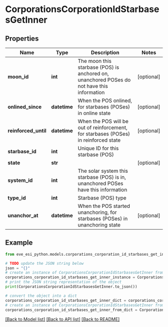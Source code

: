# CorporationsCorporationIdStarbasesGetInner


## Properties

Name | Type | Description | Notes
------------ | ------------- | ------------- | -------------
**moon_id** | **int** | The moon this starbase (POS) is anchored on, unanchored POSes do not have this information | [optional] 
**onlined_since** | **datetime** | When the POS onlined, for starbases (POSes) in online state | [optional] 
**reinforced_until** | **datetime** | When the POS will be out of reinforcement, for starbases (POSes) in reinforced state | [optional] 
**starbase_id** | **int** | Unique ID for this starbase (POS) | 
**state** | **str** |  | [optional] 
**system_id** | **int** | The solar system this starbase (POS) is in, unanchored POSes have this information | 
**type_id** | **int** | Starbase (POS) type | 
**unanchor_at** | **datetime** | When the POS started unanchoring, for starbases (POSes) in unanchoring state | [optional] 

## Example

```python
from eve_esi_python.models.corporations_corporation_id_starbases_get_inner import CorporationsCorporationIdStarbasesGetInner

# TODO update the JSON string below
json = "{}"
# create an instance of CorporationsCorporationIdStarbasesGetInner from a JSON string
corporations_corporation_id_starbases_get_inner_instance = CorporationsCorporationIdStarbasesGetInner.from_json(json)
# print the JSON string representation of the object
print(CorporationsCorporationIdStarbasesGetInner.to_json())

# convert the object into a dict
corporations_corporation_id_starbases_get_inner_dict = corporations_corporation_id_starbases_get_inner_instance.to_dict()
# create an instance of CorporationsCorporationIdStarbasesGetInner from a dict
corporations_corporation_id_starbases_get_inner_from_dict = CorporationsCorporationIdStarbasesGetInner.from_dict(corporations_corporation_id_starbases_get_inner_dict)
```
[[Back to Model list]](../README.md#documentation-for-models) [[Back to API list]](../README.md#documentation-for-api-endpoints) [[Back to README]](../README.md)


